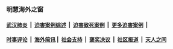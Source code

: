 
### 明慧海外之窗

####  [武汉肺炎](indexes/365.md?t=04191700) &nbsp;|&nbsp;  [迫害案例综述](indexes/328.md?t=04191700) &nbsp;|&nbsp; [迫害致死案例](indexes/277.md?t=04191700)  &nbsp;|&nbsp; [更多迫害案例](indexes/81.md?t=04191700)  &nbsp;|&nbsp; 
####  [时事评论](indexes/19.md?t=04191700) &nbsp;|&nbsp; [海外简讯](indexes/245.md?t=04191700)&nbsp;|&nbsp;  [社会支持](indexes/140.md?t=04191700) &nbsp;|&nbsp; [褒奖决议](indexes/282.md?t=04191700) &nbsp;|&nbsp; [社区报道](indexes/91.md?t=04191700)  &nbsp;|&nbsp; [天人之间](indexes/78.md?t=04191700) 

